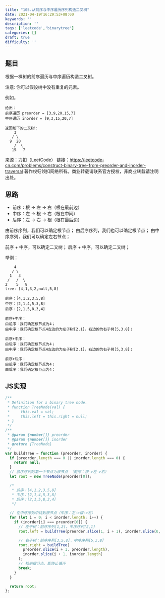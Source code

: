 ```yaml
---
title: "105.从前序与中序遍历序列构造二叉树"
date: 2021-04-19T16:29:53+08:00
keywords: ''
description: ''
tags: ['leetcode','binarytree']
categories: []
draft: true
difficulty: ''
---
```


## 题目

根据一棵树的前序遍历与中序遍历构造二叉树。

注意:
你可以假设树中没有重复的元素。

例如，
```
给出：
前序遍历 preorder = [3,9,20,15,7]
中序遍历 inorder = [9,3,15,20,7]

返回如下的二叉树：
    3
   / \
  9  20
    /  \
   15   7
```

来源：力扣（LeetCode）
链接：https://leetcode-cn.com/problems/construct-binary-tree-from-preorder-and-inorder-traversal
著作权归领扣网络所有。商业转载请联系官方授权，非商业转载请注明出处。

## 思路 

- 前序：根 -> 左 -> 右（根在最前边）
- 中序：左 -> 根 -> 右（根在中间）
- 后序：左 -> 右 -> 根（根在最后边）

由前序序列，我们可以确定根节点；
由后序序列，我们也可以确定根节点；
由中序序列，我们可以确定左右节点；

前序 + 中序，可以确定二叉树；
后序 + 中序，可以确定二叉树；

举例：
```
    4
   / \
  1   3
 /   /  \ 
2    5   8
tree: [4,1,3,2,null,5,8]

前序：[4,1,2,3,5,8]
中序：[2,1,4,5,3,8]
后序：[2,1,5,8,3,4]

前序+中序：
由前序：我们确定根节点为4；
由中序：我们确定根节点4左边的为左子树[2,1]，右边的为右子树[5,3,8]；

后序+中序：
由后序：我们确定根节点为4；
由中序：我们确定根节点4左边的为左子树[2,1]，右边的为右子树[5,3,8]；

前序+后序：
由前序：我们确定根节点为4；
由后序：我们确定根节点为4；
```

## JS实现

```javascript
/**
 * Definition for a binary tree node.
 * function TreeNode(val) {
 *     this.val = val;
 *     this.left = this.right = null;
 * }
 */
/**
 * @param {number[]} preorder
 * @param {number[]} inorder
 * @return {TreeNode}
 */
var buildTree = function (preorder, inorder) {
  if (preorder.length === 0 || inorder.length === 0) {
    return null;
  }
  // 前序序列的第一个节点为根节点 （前序：根->左->右）
  let root = new TreeNode(preorder[0]);

  /*
   * 前序：[4,1,2,3,5,8]
   * 中序：[2,1,4,5,3,8]
   * 后序：[2,1,5,8,3,4]
   */

  // 在中序序列中找到根节点（中序：左->根->右）
  for (let i = 0; i < inorder.length; i++) {
    if (inorder[i] === preorder[0]) {
      // 左子树：前序序列[1,2]，中序序列[2,1]
      root.left = buildTree(preorder.slice(1, i + 1), inorder.slice(0, i));

      // 右子树：前序序列[3,5,8]，中序序列[5,3,8]
      root.right = buildTree(
        preorder.slice(i + 1, preorder.length),
        inorder.slice(i + 1, inorder.length)
      );
      // 找到根节点，即终止循环
      break;
    }
  }

  return root;
};
```
